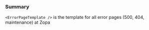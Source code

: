 ### Summary

`<ErrorPageTemplate />` is the template for all error pages (500, 404, maintenance) at Zopa
